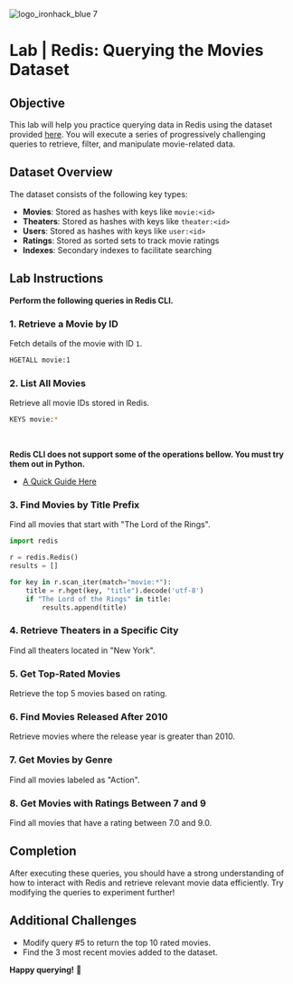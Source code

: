 ![logo_ironhack_blue 7](https://user-images.githubusercontent.com/23629340/40541063-a07a0a8a-601a-11e8-91b5-2f13e4e6b441.png)

# Lab | Redis: Querying the Movies Dataset

## Objective

This lab will help you practice querying data in Redis using the dataset provided [here](https://redis.io/learn/howtos/moviesdatabase/import#importing-the-movies-theaters-and-users). You will execute a series of progressively challenging queries to retrieve, filter, and manipulate movie-related data.

## Dataset Overview

The dataset consists of the following key types:
- **Movies**: Stored as hashes with keys like `movie:<id>`
- **Theaters**: Stored as hashes with keys like `theater:<id>`
- **Users**: Stored as hashes with keys like `user:<id>`
- **Ratings**: Stored as sorted sets to track movie ratings
- **Indexes**: Secondary indexes to facilitate searching

## Lab Instructions

**Perform the following queries in Redis CLI.**

### **1. Retrieve a Movie by ID**

Fetch details of the movie with ID `1`.
```sh
HGETALL movie:1
```

### **2. List All Movies**

Retrieve all movie IDs stored in Redis.
```sh
KEYS movie:*
```

<br>

**Redis CLI does not support some of the operations bellow. You must try them out in Python.**
- [A Quick Guide Here](https://medium.com/@tubelwj/redis-simplified-a-concise-tutorial-on-redis-with-python-c449194ecf07) 

### **3. Find Movies by Title Prefix**

Find all movies that start with "The Lord of the Rings".

```python
import redis

r = redis.Redis()
results = []

for key in r.scan_iter(match="movie:*"):
    title = r.hget(key, "title").decode('utf-8')
    if "The Lord of the Rings" in title:
        results.append(title)
```

### **4. Retrieve Theaters in a Specific City**

Find all theaters located in "New York".

### **5. Get Top-Rated Movies**

Retrieve the top 5 movies based on rating.

### **6. Find Movies Released After 2010**

Retrieve movies where the release year is greater than 2010.

### **7. Get Movies by Genre**

Find all movies labeled as "Action".

### **8. Get Movies with Ratings Between 7 and 9**

Find all movies that have a rating between 7.0 and 9.0.

## **Completion**

After executing these queries, you should have a strong understanding of how to interact with Redis and retrieve relevant movie data efficiently. Try modifying the queries to experiment further!

## **Additional Challenges**

- Modify query #5 to return the top 10 rated movies.
- Find the 3 most recent movies added to the dataset.

**Happy querying!** :rocket: